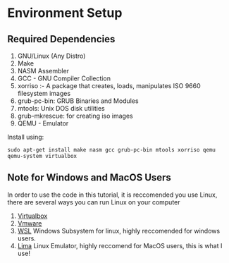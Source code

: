 # Environment Setup
## Required Dependencies 
1) GNU/Linux (Any Distro)
2) Make
3) NASM Assembler
4) GCC - GNU Compiler Collection
5) xorriso :-  A package that creates, loads, manipulates ISO 9660 filesystem images
6) grub-pc-bin: GRUB Binaries and Modules
7) mtools: Unix DOS disk utilities
8) grub-mkrescue: for creating iso images
9) QEMU - Emulator

Install using:
```
sudo apt-get install make nasm gcc grub-pc-bin mtools xorriso qemu qemu-system virtualbox
```


## Note for Windows and MacOS Users
In order to use the code in this tutorial, it is reccomended you use Linux, there are several ways you can run Linux on your computer
1) [Virtualbox](https://www.virtualbox.org/)
2) [Vmware](https://www.vmware.com/ca/products/workstation-player.html)
3) [WSL](https://learn.microsoft.com/en-us/windows/wsl/install) Windows Subsystem for linux, highly reccomended for windows users.
4) [Lima](https://github.com/lima-vm/lima) Linux Emulator, highly reccomend for MacOS users, this is what I use!
